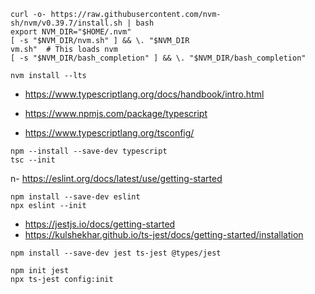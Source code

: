 ```
curl -o- https://raw.githubusercontent.com/nvm-sh/nvm/v0.39.7/install.sh | bash
export NVM_DIR="$HOME/.nvm"
[ -s "$NVM_DIR/nvm.sh" ] && \. "$NVM_DIR
vm.sh"  # This loads nvm
[ -s "$NVM_DIR/bash_completion" ] && \. "$NVM_DIR/bash_completion"
```
```
nvm install --lts
```
- https://www.typescriptlang.org/docs/handbook/intro.html

- https://www.npmjs.com/package/typescript
- https://www.typescriptlang.org/tsconfig/
```
npm --install --save-dev typescript
tsc --init
```
n- https://eslint.org/docs/latest/use/getting-started
```
npm install --save-dev eslint
npx eslint --init
```

- https://jestjs.io/docs/getting-started
- https://kulshekhar.github.io/ts-jest/docs/getting-started/installation

```
npm install --save-dev jest ts-jest @types/jest

npm init jest
npx ts-jest config:init
```



